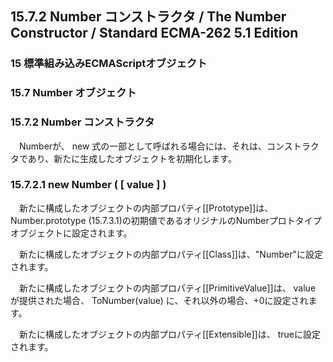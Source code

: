15.7.2 Number コンストラクタ / The Number Constructor / Standard ECMA-262 5.1 Edition
-------------------------------------------------------------------------------------

### 15 標準組み込みECMAScriptオブジェクト

### 15.7 Number オブジェクト

### 15.7.2 Number コンストラクタ

　Numberが、 new
式の一部として呼ばれる場合には、それは、コンストラクタであり、新たに生成したオブジェクトを初期化します。

### 15.7.2.1 new Number ( [ value ] )

　新たに構成したオブジェクトの内部プロパティ[[Prototype]]は、
Number.prototype
(15.7.3.1)の初期値であるオリジナルのNumberプロトタイプオブジェクトに設定されます。

　新たに構成したオブジェクトの内部プロパティ[[Class]]は、"Number"に設定されます。

　新たに構成したオブジェクトの内部プロパティ[[PrimitiveValue]]は、 value
が提供された場合、 ToNumber(value)
に、それ以外の場合、+0に設定されます。

　新たに構成したオブジェクトの内部プロパティ[[Extensible]]は、
trueに設定されます。

